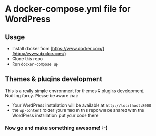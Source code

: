 # A docker-compose.yml file for WordPress

## Usage

* Install docker from [https://www.docker.com/](https://www.docker.com/)
* Clone this repo
* Run `docker-compose up`

## Themes & plugins development

This is a really simple environment for themes & plugins development. Nothing fancy. Please be aware that:

* Your WordPress installation will be available at `http://localhost:8000`
* the `wp-content` folder you'll find in this repo will be shared with the WordPress installation, put your code there.

### Now go and make something awesome! :-)

